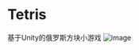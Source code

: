 # Tetris
基于Unity的俄罗斯方块小游戏
![image](https://user-images.githubusercontent.com/50124510/202074379-5421eff4-890b-4c95-8626-b40848c2e874.png)
